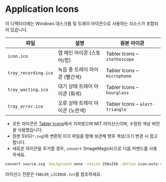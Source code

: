 # Application Icons

이 디렉터리에는 Windows 데스크톱 및 트레이 아이콘으로 사용하는 리소스가 포함되어 있습니다.

| 파일 | 설명 | 원본 아이콘 |
| --- | --- | --- |
| `icon.ico` | 앱 메인 아이콘 (스토어/창) | Tabler Icons – `stethoscope` |
| `tray_recording.ico` | 녹음 중 트레이 아이콘 (빨간색) | Tabler Icons – `microphone` |
| `tray_waiting.ico` | 대기 상태 트레이 아이콘 (회색) | Tabler Icons – `hourglass` |
| `tray_error.ico` | 오류 상태 트레이 아이콘 (노란색) | Tabler Icons – `alert-triangle` |

- 모든 아이콘은 [Tabler Icons](https://tabler-icons.io)에서 가져왔으며 MIT 라이선스이며, 수정된 색상 버전을 사용했습니다.
- 원본 SVG(`*.svg`)와 변환된 ICO 파일을 함께 보관해 향후 색상/크기 변경 시 참고합니다.
- 새로운 아이콘을 추가할 경우, `convert` (ImageMagick)으로 다음 커맨드를 사용하세요.

```bash
convert source.svg -background none -resize 256x256 -define icon:auto-resize=256,128,64,48,32,16 target.ico
```

라이선스 전문은 `TABLER_LICENSE.txt`를 참조하세요.
